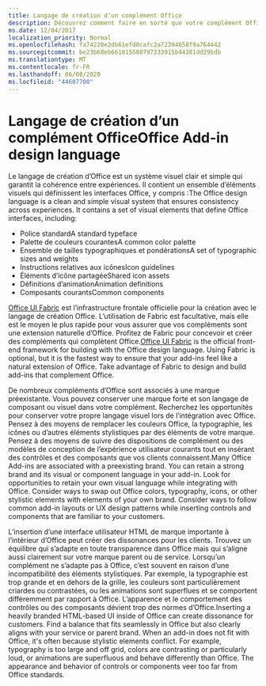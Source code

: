 ```yaml
---
title: Langage de création d’un complément Office
description: Découvrez comment faire en sorte que votre complément Office soit compatible avec Office.
ms.date: 12/04/2017
localization_priority: Normal
ms.openlocfilehash: fa74220e2db61efd0cafc2a72394658f9a764442
ms.sourcegitcommit: be23b68eb661015508797333915b44381dd29bdb
ms.translationtype: MT
ms.contentlocale: fr-FR
ms.lasthandoff: 06/08/2020
ms.locfileid: "44607700"
---
```

# <a name="office-add-in-design-language"></a><span data-ttu-id="bbcc6-103">Langage de création d’un complément Office</span><span class="sxs-lookup"><span data-stu-id="bbcc6-103">Office Add-in design language</span></span>

<span data-ttu-id="bbcc6-p101">Le langage de création d’Office est un système visuel clair et simple qui garantit la cohérence entre expériences. Il contient un ensemble d’éléments visuels qui définissent les interfaces Office, y compris :</span><span class="sxs-lookup"><span data-stu-id="bbcc6-p101">The Office design language is a clean and simple visual system that ensures consistency across experiences. It contains a set of visual elements that define Office interfaces, including:</span></span>

- <span data-ttu-id="bbcc6-106">Police standard</span><span class="sxs-lookup"><span data-stu-id="bbcc6-106">A standard typeface</span></span>
- <span data-ttu-id="bbcc6-107">Palette de couleurs courantes</span><span class="sxs-lookup"><span data-stu-id="bbcc6-107">A common color palette</span></span>
- <span data-ttu-id="bbcc6-108">Ensemble de tailles typographiques et pondérations</span><span class="sxs-lookup"><span data-stu-id="bbcc6-108">A set of typographic sizes and weights</span></span>
- <span data-ttu-id="bbcc6-109">Instructions relatives aux icônes</span><span class="sxs-lookup"><span data-stu-id="bbcc6-109">Icon guidelines</span></span>
- <span data-ttu-id="bbcc6-110">Éléments d’icône partagée</span><span class="sxs-lookup"><span data-stu-id="bbcc6-110">Shared icon assets</span></span>
- <span data-ttu-id="bbcc6-111">Définitions d’animation</span><span class="sxs-lookup"><span data-stu-id="bbcc6-111">Animation definitions</span></span>
- <span data-ttu-id="bbcc6-112">Composants courants</span><span class="sxs-lookup"><span data-stu-id="bbcc6-112">Common components</span></span>

<span data-ttu-id="bbcc6-p102">[Office UI Fabric](https://developer.microsoft.com/fabric) est l’infrastructure frontale officielle pour la création avec le langage de création Office. L’utilisation de Fabric est facultative, mais elle est le moyen le plus rapide pour vous assurer que vos compléments sont une extension naturelle d’Office. Profitez de Fabric pour concevoir et créer des compléments qui complètent Office.</span><span class="sxs-lookup"><span data-stu-id="bbcc6-p102">[Office UI Fabric](https://developer.microsoft.com/fabric) is the official front-end framework for building with the Office design language. Using Fabric is optional, but it is the fastest way to ensure that your add-ins feel like a natural extension of Office. Take advantage of Fabric to design and build add-ins that complement Office.</span></span>

<span data-ttu-id="bbcc6-p103">De nombreux compléments d’Office sont associés à une marque préexistante. Vous pouvez conserver une marque forte et son langage de composant ou visuel dans votre complément. Recherchez les opportunités pour conserver votre propre langage visuel lors de l’intégration avec Office. Pensez à des moyens de remplacer les couleurs Office, la typographie, les icônes ou d’autres éléments stylistiques par des éléments de votre marque. Pensez à des moyens de suivre des dispositions de complément ou des modèles de conception de l’expérience utilisateur courants tout en insérant des contrôles et des composants que vos clients connaissent.</span><span class="sxs-lookup"><span data-stu-id="bbcc6-p103">Many Office Add-ins are associated with a preexisting brand. You can retain a strong brand and its visual or component language in your add-in. Look for opportunities to retain your own visual language while integrating with Office. Consider ways to swap out Office colors, typography, icons, or other stylistic elements with elements of your own brand. Consider ways to follow common add-in layouts or UX design patterns while inserting controls and components that are familiar to your customers.</span></span>

<span data-ttu-id="bbcc6-p104">L’insertion d’une interface utilisateur HTML de marque importante à l’intérieur d’Office peut créer des dissonances pour les clients. Trouvez un équilibre qui s’adapte en toute transparence dans Office mais qui s’aligne aussi clairement sur votre marque parent ou de service. Lorsqu’un complément ne s’adapte pas à Office, c’est souvent en raison d’une incompatibilité des éléments stylistiques. Par exemple, la typographie est trop grande et en dehors de la grille, les couleurs sont particulièrement criardes ou contrastées, ou les animations sont superflues et se comportent différemment par rapport à Office. L’apparence et le comportement des contrôles ou des composants dévient trop des normes d’Office.</span><span class="sxs-lookup"><span data-stu-id="bbcc6-p104">Inserting a heavily branded HTML-based UI inside of Office can create dissonance for customers. Find a balance that fits seamlessly in Office but also clearly aligns with your service or parent brand. When an add-in does not fit with Office, it's often because stylistic elements conflict. For example, typography is too large and off grid, colors are contrasting or particularly loud, or animations are superfluous and behave differently than Office. The appearance and behavior of controls or components veer too far from Office standards.</span></span>
